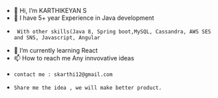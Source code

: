 - 👋 Hi, I’m KARTHIKEYAN S
- 👀 I have 5+ year Experience in Java development
-      With other skills(Java 8, Spring boot,MySQL, Cassandra, AWS SES and SNS, Javascript, Angular
- 🌱 I’m currently learning React
- 📫 How to reach me Any innvovative ideas
-     contact me : skarthi12@gmail.com
-     Share me the idea , we will make better product.
